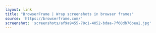 ```yaml
---
layout: link
title: "BrowserFrame | Wrap screenshots in browser frames"
source: 'https://browserframe.com/'
screenshot: 'screenshots/af9a9455-78c1-4052-bdaa-7f60db76bea2.jpg'
---
```


